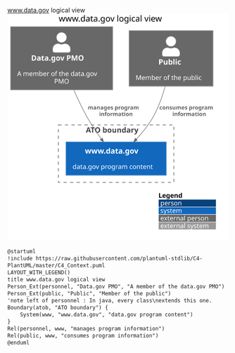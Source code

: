 
www.data.gov logical view
![www.data.gov logical view](out/wordpress.logical/www.data.gov%20logical%20view.svg)
```plantuml
@startuml
!include https://raw.githubusercontent.com/plantuml-stdlib/C4-PlantUML/master/C4_Context.puml
LAYOUT_WITH_LEGEND()
title www.data.gov logical view
Person_Ext(personnel, "Data.gov PMO", "A member of the data.gov PMO")
Person_Ext(public, "Public", "Member of the public")
'note left of personnel : In java, every class\nextends this one.
Boundary(atob, "ATO boundary") {
    System(www, "www.data.gov", "data.gov program content")
}
Rel(personnel, www, "manages program information")
Rel(public, www, "consumes program information")
@enduml

```

